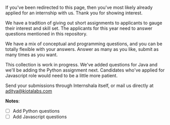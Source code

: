 If you've been redirected to this page, then you've most likely already applied for an internship with us. Thank you for showing interest. 

We have a tradition of giving out short assignments to applicants to gauge their interest and skill set. The applicants for this year need to answer questions mentioned in this repository. 

We have a mix of conceptual and programming questions, and you can be totally flexible with your answers. Answer as many as you like, submit as many times as you want. 

This collection is work in progress. We've added questions for Java and we'll be adding the Python assignment next. Candidates who've applied for Javascript role would need to be a little more patient.

Send your submissions through Internshala itself, or mail us directly at aditya@kiotalabs.com 

**Notes**:
- [ ] Add Python questions
- [ ] Add Javascript questions